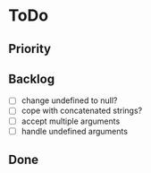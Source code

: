 # ToDo

## Priority

## Backlog

-   [ ] change undefined to null?
-   [ ] cope with concatenated strings?
-   [ ] accept multiple arguments
-   [ ] handle undefined arguments

## Done
